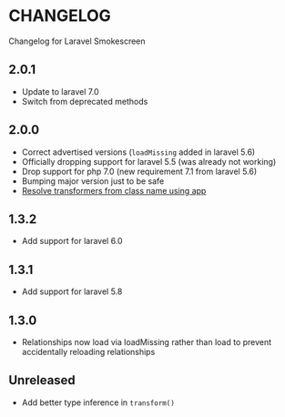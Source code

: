 # CHANGELOG

Changelog for Laravel Smokescreen

## 2.0.1

- Update to laravel 7.0
- Switch from deprecated methods

## 2.0.0

- Correct advertised versions (`loadMissing` added in laravel 5.6)
- Officially dropping support for laravel 5.5 (was already not working)
- Drop support for php 7.0 (new requirement 7.1 from laravel 5.6)
- Bumping major version just to be safe
- [Resolve transformers from class name using app](https://github.com/rexlabsio/smokescreen-laravel-php/issues/16)

## 1.3.2

- Add support for laravel 6.0

## 1.3.1

- Add support for laravel 5.8

## 1.3.0

- Relationships now load via loadMissing rather than load to prevent accidentally reloading relationships

## Unreleased

- Add better type inference in `transform()`
